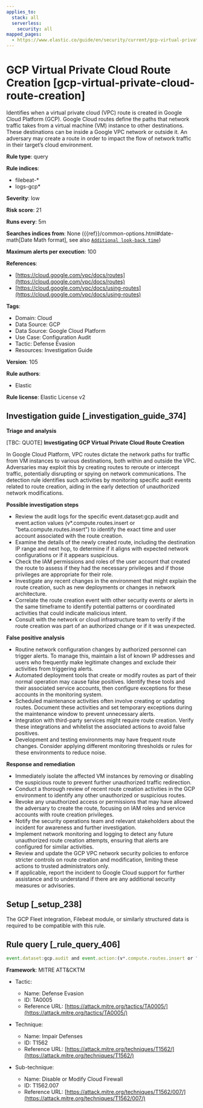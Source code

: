 ```yaml
---
applies_to:
  stack: all
  serverless:
    security: all
mapped_pages:
  - https://www.elastic.co/guide/en/security/current/gcp-virtual-private-cloud-route-creation.html
---
```


# GCP Virtual Private Cloud Route Creation [gcp-virtual-private-cloud-route-creation]

Identifies when a virtual private cloud (VPC) route is created in Google Cloud Platform (GCP). Google Cloud routes define the paths that network traffic takes from a virtual machine (VM) instance to other destinations. These destinations can be inside a Google VPC network or outside it. An adversary may create a route in order to impact the flow of network traffic in their target’s cloud environment.

**Rule type**: query

**Rule indices**:

* filebeat-*
* logs-gcp*

**Severity**: low

**Risk score**: 21

**Runs every**: 5m

**Searches indices from**: None ({{ref}}/common-options.html#date-math[Date Math format], see also [`Additional look-back time`](docs-content://solutions/security/detect-and-alert/create-detection-rule.md#rule-schedule))

**Maximum alerts per execution**: 100

**References**:

* [https://cloud.google.com/vpc/docs/routes](https://cloud.google.com/vpc/docs/routes)
* [https://cloud.google.com/vpc/docs/using-routes](https://cloud.google.com/vpc/docs/using-routes)

**Tags**:

* Domain: Cloud
* Data Source: GCP
* Data Source: Google Cloud Platform
* Use Case: Configuration Audit
* Tactic: Defense Evasion
* Resources: Investigation Guide

**Version**: 105

**Rule authors**:

* Elastic

**Rule license**: Elastic License v2

## Investigation guide [_investigation_guide_374]

**Triage and analysis**

[TBC: QUOTE]
**Investigating GCP Virtual Private Cloud Route Creation**

In Google Cloud Platform, VPC routes dictate the network paths for traffic from VM instances to various destinations, both within and outside the VPC. Adversaries may exploit this by creating routes to reroute or intercept traffic, potentially disrupting or spying on network communications. The detection rule identifies such activities by monitoring specific audit events related to route creation, aiding in the early detection of unauthorized network modifications.

**Possible investigation steps**

* Review the audit logs for the specific event.dataset:gcp.audit and event.action values (v*.compute.routes.insert or "beta.compute.routes.insert") to identify the exact time and user account associated with the route creation.
* Examine the details of the newly created route, including the destination IP range and next hop, to determine if it aligns with expected network configurations or if it appears suspicious.
* Check the IAM permissions and roles of the user account that created the route to assess if they had the necessary privileges and if those privileges are appropriate for their role.
* Investigate any recent changes in the environment that might explain the route creation, such as new deployments or changes in network architecture.
* Correlate the route creation event with other security events or alerts in the same timeframe to identify potential patterns or coordinated activities that could indicate malicious intent.
* Consult with the network or cloud infrastructure team to verify if the route creation was part of an authorized change or if it was unexpected.

**False positive analysis**

* Routine network configuration changes by authorized personnel can trigger alerts. To manage this, maintain a list of known IP addresses and users who frequently make legitimate changes and exclude their activities from triggering alerts.
* Automated deployment tools that create or modify routes as part of their normal operation may cause false positives. Identify these tools and their associated service accounts, then configure exceptions for these accounts in the monitoring system.
* Scheduled maintenance activities often involve creating or updating routes. Document these activities and set temporary exceptions during the maintenance window to prevent unnecessary alerts.
* Integration with third-party services might require route creation. Verify these integrations and whitelist the associated actions to avoid false positives.
* Development and testing environments may have frequent route changes. Consider applying different monitoring thresholds or rules for these environments to reduce noise.

**Response and remediation**

* Immediately isolate the affected VM instances by removing or disabling the suspicious route to prevent further unauthorized traffic redirection.
* Conduct a thorough review of recent route creation activities in the GCP environment to identify any other unauthorized or suspicious routes.
* Revoke any unauthorized access or permissions that may have allowed the adversary to create the route, focusing on IAM roles and service accounts with route creation privileges.
* Notify the security operations team and relevant stakeholders about the incident for awareness and further investigation.
* Implement network monitoring and logging to detect any future unauthorized route creation attempts, ensuring that alerts are configured for similar activities.
* Review and update the GCP VPC network security policies to enforce stricter controls on route creation and modification, limiting these actions to trusted administrators only.
* If applicable, report the incident to Google Cloud support for further assistance and to understand if there are any additional security measures or advisories.


## Setup [_setup_238]

The GCP Fleet integration, Filebeat module, or similarly structured data is required to be compatible with this rule.


## Rule query [_rule_query_406]

```js
event.dataset:gcp.audit and event.action:(v*.compute.routes.insert or "beta.compute.routes.insert")
```

**Framework**: MITRE ATT&CKTM

* Tactic:

    * Name: Defense Evasion
    * ID: TA0005
    * Reference URL: [https://attack.mitre.org/tactics/TA0005/](https://attack.mitre.org/tactics/TA0005/)

* Technique:

    * Name: Impair Defenses
    * ID: T1562
    * Reference URL: [https://attack.mitre.org/techniques/T1562/](https://attack.mitre.org/techniques/T1562/)

* Sub-technique:

    * Name: Disable or Modify Cloud Firewall
    * ID: T1562.007
    * Reference URL: [https://attack.mitre.org/techniques/T1562/007/](https://attack.mitre.org/techniques/T1562/007/)



